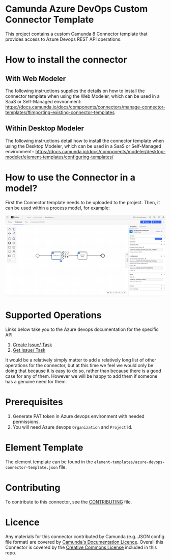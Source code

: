 # Camunda Azure DevOps Custom Connector Template
This project contains a custom Camunda 8 Connector template that provides access to Azure Devops REST API operations.

# How to install the connector

## With Web Modeler
The following instructions supplies the details on how to install the connector template when using the Web Modeler, which can be used in a SaaS or Self-Managed environment: https://docs.camunda.io/docs/components/connectors/manage-connector-templates/#importing-existing-connector-templates

## Within Desktop Modeler
The following instructions detail how to install the connector template when using the Desktop Modeler, which can be used in a SaaS or Self-Managed environment:: https://docs.camunda.io/docs/components/modeler/desktop-modeler/element-templates/configuring-templates/

# How to use the Connector in a model?
First the Connector template needs to be uploaded to the project. Then, it can be used within a process model, for example:

![Example operation properties](images/connector-properties-example.png)

# Supported Operations
Links below take you to the Azure devops documentation for the specific API
1. [Create Issue/ Task](https://learn.microsoft.com/en-us/rest/api/azure/devops/wit/work-items/create)
2. [Get Issue/ Task](https://learn.microsoft.com/en-us/rest/api/azure/devops/wit/work-items/get-work-item)

It would be a relatively simply matter to add a relatively long list of other operations for the connector, but at this time we feel we would only be doing that because it is easy to do so, rather than because there is a good case for any of them. However we will be happy to add them if someone has a genuine need for them.

# Prerequisites
1. Generate PAT token in Azure devops environment with needed permissions.
2. You will need Azure devops `Organization` and `Project` id.

# Element Template
The element template can be found in the `element-templates/azure-devops-connector-template.json` file.

# Contributing
To contribute to this connector, see the [CONTRIBUTING](CONTRIBUTING.md) file.

# Licence
Any materials for this connector contributed by Camunda (e.g. JSON config file format) are covered by
[Camunda's Documentation Licence](https://github.com/camunda/camunda-docs/blob/main/LICENSE.txt).
Overall this Connector is covered by the [Creative Commons License](LICENSE) included in this repo.